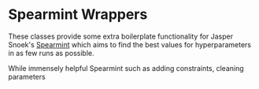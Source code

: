 Spearmint Wrappers
==================

These classes provide some extra boilerplate functionality for Jasper Snoek's [Spearmint](https://github.com/HIPS/Spearmint) which aims tο find the best values for hyperparameters in as few runs as possible.

While immensely helpful Spearmint  such as adding constraints, cleaning parameters
